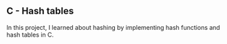 ## C - Hash tables

In this project, I learned about hashing by implementing hash functions and hash tables in C.